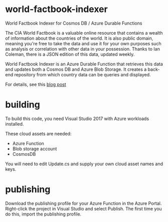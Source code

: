 # world-factbook-indexer
World Factbook Indexer for Cosmos DB / Azure Durable Functions

The CIA World Factbook is a valuable online resource that contains a wealth of information about the countries of the world. It is also public domain, meaning you're free to take the data and use it for your own purposes such as analysis or correlation with other data in your possession. Thanks to Ian Coleman, there is a JSON edition of this data, updated weekly.

World Factbook Indexer is an Azure Durable Function that retrieves this data and updates both a Cosmos DB and Azure Blob Storage. It creates a back-end repository from which country data can be queries and displayed.

For details, see this [blog post](http://davidpallmann.blogspot.com/2019/02/cia-world-factbook-data-on-azure-part-1.html)

# building

To build this code, you need Visual Studio 2017 with Azure workloads installed.

These cloud assets are needed:
* Azure Function
* Blob storage account
* CosmosDB

You will need to edit Update.cs and supply your own cloud asset names and keys.

# publishing

Download the publishing profile for your Azure Function in the Azure Portal. Right-click the project in Visual Studio and select Publish. The first time you do this, import the publishing profile.



